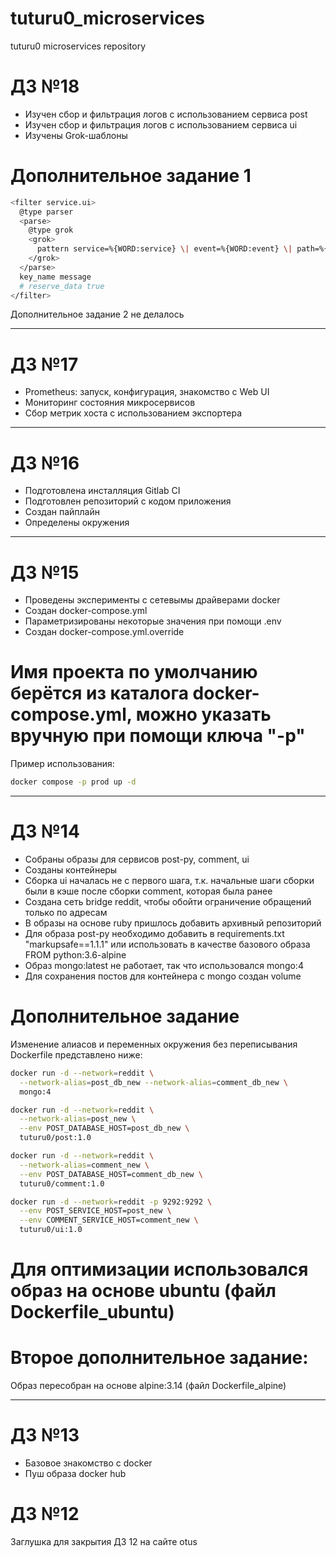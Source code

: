 # tuturu0_microservices
tuturu0 microservices repository

# ДЗ №18


- Изучен сбор и фильтрация логов с использованием сервиса post
- Изучен сбор и фильтрация логов с использованием сервиса ui
- Изучены Grok-шаблоны

# Дополнительное задание 1
```bash
<filter service.ui>
  @type parser
  <parse>
    @type grok
    <grok>
      pattern service=%{WORD:service} \| event=%{WORD:event} \| path=%{GREEDYDATA:path} \| request_id=%{GREEDYDATA:request_id} \| remote_addr=%{IPV4:remote_addr} \| method= %{WORD:method} \| response_status=%{INT:response_status}
    </grok>
  </parse>
  key_name message
  # reserve_data true
</filter>
```
Дополнительное задание 2 не делалось


-----------------------------------------------------------------


# ДЗ №17



- Prometheus: запуск, конфигурация, знакомство с Web UI
- Мониторинг состояния микросервисов
- Сбор метрик хоста с использованием экспортера




-----------------------------------------------------------------


# ДЗ №16


- Подготовлена инсталляция Gitlab CI
- Подготовлен репозиторий с кодом приложения
- Создан пайплайн
- Определены окружения


-----------------------------------------------------------------



# ДЗ №15

- Проведены эксперименты с сетевымы драйверами docker
- Создан docker-compose.yml
- Параметризированы некоторые значения при помощи .env
- Создан docker-compose.yml.override

# Имя проекта по умолчанию берётся из каталога docker-compose.yml, можно указать вручную при помощи ключа "-p"
Пример использования:
```Bash
docker compose -p prod up -d
```

-----------------------------------------------------------------


# ДЗ №14


- Собраны образы для сервисов post-py, comment, ui
- Созданы контейнеры
- Сборка ui началась не с первого шага, т.к. начальные шаги сборки были в кэше после сборки comment, которая была ранее
- Создана сеть bridge reddit, чтобы обойти ограничение обращений только по адресам
- В образы на основе ruby пришлось добавить архивный репозиторий
- Для образа post-py необходимо добавить в requirements.txt "markupsafe==1.1.1" или использовать в качестве базового образа FROM python:3.6-alpine
- Образ mongo:latest не работает, так что использовался mongo:4
- Для сохранения постов для контейнера с mongo создан volume

# Дополнительное задание
Изменение алиасов и переменных окружения без переписывания Dockerfile представлено ниже:
```Bash
docker run -d --network=reddit \
  --network-alias=post_db_new --network-alias=comment_db_new \
  mongo:4

docker run -d --network=reddit \
  --network-alias=post_new \
  --env POST_DATABASE_HOST=post_db_new \
  tuturu0/post:1.0

docker run -d --network=reddit \
  --network-alias=comment_new \
  --env POST_DATABASE_HOST=comment_db_new \
  tuturu0/comment:1.0

docker run -d --network=reddit -p 9292:9292 \
  --env POST_SERVICE_HOST=post_new \
  --env COMMENT_SERVICE_HOST=comment_new \
  tuturu0/ui:1.0
```

# Для оптимизации использовался образ на основе ubuntu (файл Dockerfile_ubuntu)
# Второе дополнительное задание:
Образ пересобран на основе alpine:3.14 (файл Dockerfile_alpine)


-----------------------------------------------------------------

# ДЗ №13


- Базовое знакомство с docker
- Пуш образа docker hub


# ДЗ №12

Заглушка для закрытия ДЗ 12 на сайте otus

